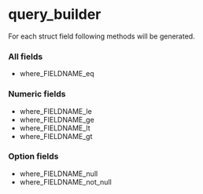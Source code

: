 # query_builder
For each struct field following methods will be generated.

### All fields
- where_FIELDNAME_eq

### Numeric fields
- where_FIELDNAME_le
- where_FIELDNAME_ge
- where_FIELDNAME_lt
- where_FIELDNAME_gt

### Option fields
- where_FIELDNAME_null
- where_FIELDNAME_not_null
